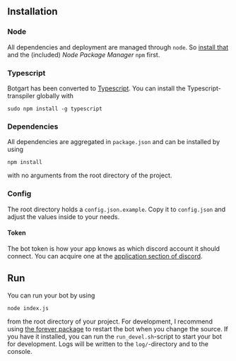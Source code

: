 ## Installation

### Node
All dependencies and deployment are managed through `node`. So [install that](https://www.npmjs.com/get-npm) and the (included) *Node Package Manager* `npm` first.

### Typescript
Botgart has been converted to [Typescript](https://en.wikipedia.org/wiki/TypeScript). You can install the Typescript-transpiler globally with

```
sudo npm install -g typescript
```

### Dependencies
All dependencies are aggregated in `package.json` and can be installed by using 

```
npm install
```

with no arguments from the root directory of the project.


### Config
The root directory holds a `config.json.example`. Copy it to `config.json` and adjust the values inside to your needs.

#### Token
The bot token is how your app knows as which discord account it should connect.
You can acquire one at the [application section of discord](https://discordapp.com/developers/applications/me).

## Run
You can run your bot by using 

```
node index.js
```

from the root directory of your project. For development, I recommend using [the forever package](https://stackoverflow.com/a/19594679) to restart the bot when you change the source. If you have it installed, you can run the `run_devel.sh`-script to start your bot for development.
Logs will be written to the `log/`-directory and to the console.